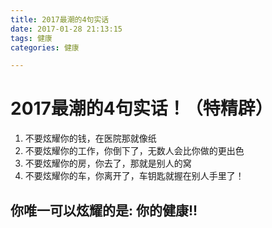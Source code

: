 ```yaml
---
title: 2017最潮的4句实话
date: 2017-01-28 21:13:15
tags: 健康
categories: 健康

---
```

# 2017最潮的4句实话！（特精辟）

1. 不要炫耀你的钱，在医院那就像纸
2. 不要炫耀你的工作，你倒下了，无数人会比你做的更出色
3. 不要炫耀你的房，你去了，那就是别人的窝
4. 不要炫耀你的车，你离开了，车钥匙就握在别人手里了！

## 你唯一可以炫耀的是: 你的健康!!